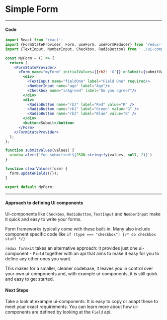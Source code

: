 # Simple Form

<!-- STORY -->

---
#### Code
```jsx
import React from 'react';
import {FormStateProvider, Form, useForm, useFormReducer} from 'redux-formkit';
import {TextInput, NumberInput, Checkbox, RadioButton} from '../ui-components';

const MyForm = () => {  
  return (
    <FormStateProvider>
      <Form name="myForm" initialValues={{rb2: 'G'}} onSubmit={submitValues} onSubmitSuccess={clearValues}>
        <div>
          <TextInput name="fieldOne" label="Field One" required/>
          <NumberInput name="age" label="Age"/>
          <Checkbox name="isAgreed" label="Do you agree?"/>
        </div>
        <div>
          <RadioButton name="rb2" label="Red" value="R" />
          <RadioButton name="rb2" label="Green" value="G" />
          <RadioButton name="rb2" label="Blue" value="B" />
        </div>
        <button>Submit</button>
      </Form>
    </FormStateProvider>
  );
};

function submitValues(values) {
  window.alert(`You submitted:${JSON.stringify(values, null, 2)}`)
}

function clearValues(form) {
  form.updateFields({});
}

export default MyForm;
```
---

#### Approach to defining UI components
Ui-components like `Checkbox`, `RadioButton`, `TextInput` and  `NumberInput` make it quick and easy to write your forms.

Form frameworks typically come with these built-in. Many also include component specific code like `if (type === "checkbox") {/* do checkbox stuff */}`

`redux formkit` takes an alternative approach: it provides just one ui-component - `Field` together with an api that aims to make it easy for you to define any other ones you want.

This makes for a smaller, cleaner codebase, it leaves you in control over your own ui-components and, with example ui-components, it is still quick and easy to get started.


#### Next Steps
Take a look at example ui-components. It is easy to copy or adapt these to meet your exact requirements. You can learn more about how ui-components are defined by looking at the `Field` api.
